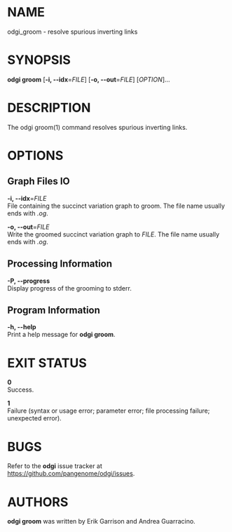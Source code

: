 # NAME

odgi\_groom - resolve spurious inverting links

# SYNOPSIS

**odgi groom** \[**-i, --idx**=*FILE*\] \[**-o, --out**=*FILE*\] \[*OPTION*\]…

# DESCRIPTION

The odgi groom(1) command resolves spurious inverting links.

# OPTIONS

## Graph Files IO

**-i, --idx**=*FILE*  
File containing the succinct variation graph to groom. The file name usually ends with *.og*.

**-o, --out**=*FILE*  
Write the groomed succinct variation graph to *FILE*. The file name usually ends with *.og*.

## Processing Information

**-P, --progress**  
Display progress of the grooming to stderr.

## Program Information

**-h, --help**  
Print a help message for **odgi groom**.

# EXIT STATUS

**0**  
Success.

**1**  
Failure (syntax or usage error; parameter error; file processing failure; unexpected error).

# BUGS

Refer to the **odgi** issue tracker at <https://github.com/pangenome/odgi/issues>.

# AUTHORS

**odgi groom** was written by Erik Garrison and Andrea Guarracino.

